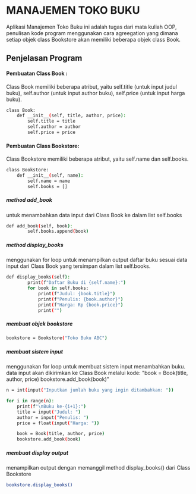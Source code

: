 # MANAJEMEN TOKO BUKU
Aplikasi Manajemen Toko Buku ini adalah tugas dari mata kuliah OOP, penulisan kode program menggunakan cara agreegation yang dimana setiap objek class Bookstore akan memiliki beberapa objek class Book.
## Penjelasan Program
#### Pembuatan Class Book :
Class Book memiliki beberapa atribut, yaitu self.title (untuk input judul buku), self.author (untuk input author buku), self.price (untuk input harga buku).
```sh
class Book:
    def __init__(self, title, author, price):
        self.title = title
        self.author = author
        self.price = price
```
#### Pembuatan Class Bookstore:
Class Bookstore memiliki beberapa atribut, yaitu self.name dan self.books.
```sh
class Bookstore:
    def __init__(self, name):
        self.name = name
        self.books = []
```
##### method add_book
untuk menambahkan data input dari Class Book ke dalam list self.books
```sh
def add_book(self, book):
        self.books.append(book)
```
##### method display_books
menggunakan for loop untuk menampilkan output daftar buku sesuai data input dari Class Book yang tersimpan dalam list self.books.
```sh
def display_books(self):
        print(f"Daftar Buku di {self.name}:")
        for book in self.books:
            print(f"Judul: {book.title}")
            print(f"Penulis: {book.author}")
            print(f"Harga: Rp {book.price}")
            print("")
```
##### membuat objek bookstore

```sh
bookstore = Bookstore("Toko Buku ABC")
```

##### membuat sistem input
menggunakan for loop untuk membuat sistem input menambahkan buku. data input akan dikirimkan ke Class Book melalui kode: 
"book = Book(title, author, price)
bookstore.add_book(book)"
```sh
n = int(input("Inputkan jumlah buku yang ingin ditambahkan: "))

for i in range(n):
    print(f"\nBuku ke-{i+1}:")
    title = input("Judul: ")
    author = input("Penulis: ")
    price = float(input("Harga: "))

    book = Book(title, author, price)
    bookstore.add_book(book)

```

##### membuat display output
menampilkan output dengan memanggil method display_books() dari Class Bookstore
```sh
bookstore.display_books()
```
